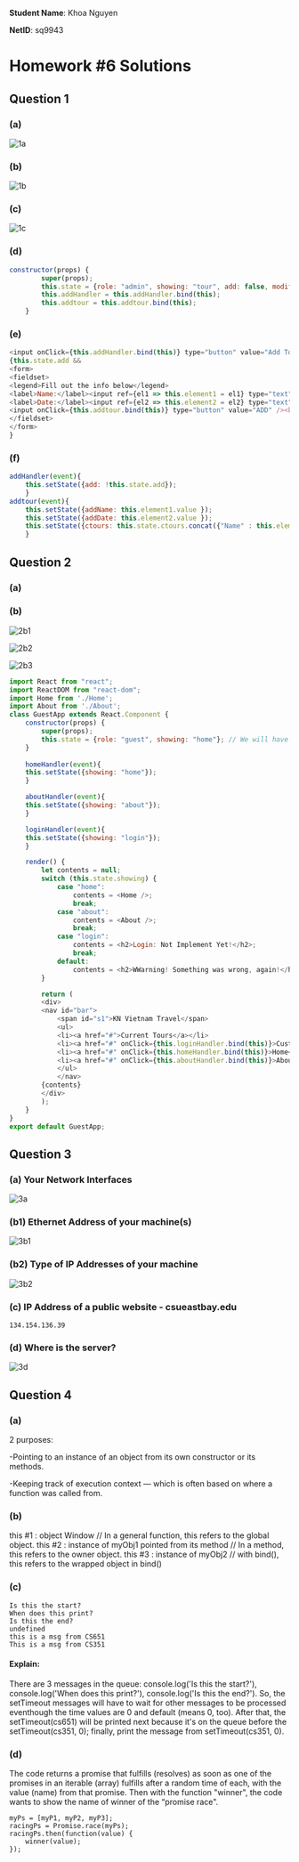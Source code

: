 **Student Name**:  Khoa Nguyen

**NetID**: sq9943

# Homework #6 Solutions

## Question 1 
### (a)

![1a](images/1a.png)

### (b)

![1b](images/1b.png)

### (c)

![1c](images/1c.png)

### (d)
```javascript
constructor(props) {
        super(props);
        this.state = {role: "admin", showing: "tour", add: false, modifyTour: true, addName: "", addDate: "", ctours: tours};
        this.addHandler = this.addHandler.bind(this);
        this.addtour = this.addtour.bind(this);
    }
```
### (e)
```javascript
<input onClick={this.addHandler.bind(this)} type="button" value="Add Tour" />
{this.state.add &&
<form>
<fieldset>
<legend>Fill out the info below</legend>
<label>Name:</label><input ref={el1 => this.element1 = el1} type="text" size="50" /><br /><br />
<label>Date:</label><input ref={el2 => this.element2 = el2} type="text" size="50" /><br /><br />
<input onClick={this.addtour.bind(this)} type="button" value="ADD" /><br />
</fieldset>
</form>
}
```

### (f)
```javascript
addHandler(event){
    this.setState({add: !this.state.add});
    }
addtour(event){
    this.setState({addName: this.element1.value });
    this.setState({addDate: this.element2.value });
    this.setState({ctours: this.state.ctours.concat({"Name" : this.element1.value, "Date" : this.element2.value})});
    }
```

## Question 2
### (a)

### (b)

![2b1](images/2b1.png)

![2b2](images/2b2.png)

![2b3](images/2b3.png)

```javascript
import React from "react";
import ReactDOM from "react-dom";
import Home from './Home';
import About from './About';
class GuestApp extends React.Component {
    constructor(props) {
        super(props);
        this.state = {role: "guest", showing: "home"}; // We will have "user" and "admin" roles too.
    }
    
    homeHandler(event){
    this.setState({showing: "home"});
    }

    aboutHandler(event){
    this.setState({showing: "about"});
    }

    loginHandler(event){
    this.setState({showing: "login"});
    }

    render() {
        let contents = null;
        switch (this.state.showing) {
            case "home":
                contents = <Home />;
                break;
            case "about":
                contents = <About />;
                break;
            case "login":
                contents = <h2>Login: Not Implement Yet!</h2>;
                break;
            default:
                contents = <h2>WWarning! Something was wrong, again!</h2>;
        }

        return (
        <div>
        <nav id="bar">
            <span id="s1">KN Vietnam Travel</span>
            <ul>
            <li><a href="#">Current Tours</a></li>
            <li><a href="#" onClick={this.loginHandler.bind(this)}>Customer Login</a></li>
            <li><a href="#" onClick={this.homeHandler.bind(this)}>Home</a></li>
            <li><a href="#" onClick={this.aboutHandler.bind(this)}>About Us</a></li>
            </ul>
            </nav>
        {contents}
        </div>
        );    
	}
}
export default GuestApp;
```

## Question 3
### (a) Your Network Interfaces

![3a](images/3a.png)

### (b1) Ethernet Address of your machine(s)

![3b1](images/3b1.png)

### (b2) Type of IP Addresses of your machine

![3b2](images/3b2.png)

### (c) IP Address of a public website - csueastbay.edu 

```code
134.154.136.39
```
### (d) Where is the server?

![3d](images/3d.png)

## Question 4
### (a)

2 purposes:

-Pointing to an instance of an object from its own constructor or its methods. 

-Keeping track of execution context — which is often based on where a function was called from.

### (b)

this #1 : object Window // In a general function, this refers to the global object.
this #2 : instance of myObj1 pointed from its method // In a method, this refers to the owner object.
this #3 : instance of myObj2 // with bind(), this refers to the wrapped object in bind()

### (c)

```code
Is this the start?
When does this print?
Is this the end?
undefined
this is a msg from CS651
This is a msg from CS351
```
#### Explain:

There are 3 messages in the queue: console.log('Is this the start?'), console.log('When does this print?'), console.log('Is this the end?').
So, the setTimeout messages will have to wait for other messages to be processed eventhough the time values are 0 and default (means 0, too). After that, the setTimeout(cs651) will be printed next because it's on the queue before the setTimeout(cs351, 0); finally, print the message from setTimeout(cs351, 0).

### (d)

The code returns a promise that fulfills (resolves) as soon as one of the promises in an iterable (array) fulfills after a random time of each, with the value (name) from that promise. Then with the function "winner", the code wants to show the name of winner of the “promise race".

```code
myPs = [myP1, myP2, myP3];
racingPs = Promise.race(myPs);
racingPs.then(function(value) {
    winner(value);
});
```